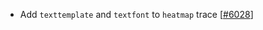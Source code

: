  - Add `texttemplate` and `textfont` to `heatmap` trace [[#6028](https://github.com/plotly/plotly.js/pull/6028)]
